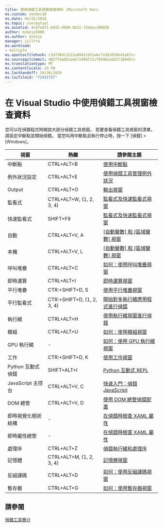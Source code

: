 ```yaml
---
title: 使用偵錯工具視窗檢查資料 |Microsoft Docs
ms.custom: seodec18
ms.date: 04/25/2018
ms.topic: conceptual
ms.assetid: 4c6fe8f1-b015-4989-bb31-72ebac390026
author: mikejo5000
ms.author: mikejo
manager: jillfra
ms.workload:
- multiple
ms.openlocfilehash: c3d7303c1212a8042cb51abcfa363d59e41e67cc
ms.sourcegitcommit: 485ffaedb1ade71490f11cf05962add1718945cc
ms.translationtype: MT
ms.contentlocale: zh-TW
ms.lasthandoff: 10/16/2019
ms.locfileid: "72431757"
---
```

# <a name="inspect-data-using-debugger-windows-in-visual-studio"></a>在 Visual Studio 中使用偵錯工具視窗檢查資料

您可以在偵錯程式時開啟大部分偵錯工具視窗。 若要查看偵錯工具視窗的清單，請設定中斷點並開始偵錯。 當您叫用中斷點且執行停止時，按一下 [偵錯] > [Windows]。

|視窗|熱鍵|請參閱主題|
|-|-|-|
|中斷點|CTRL+ALT+B|[使用中斷點](../debugger/using-breakpoints.md)|
|例外狀況設定|CTRL+ALT+E|[使用偵錯工具管理例外狀況](../debugger/managing-exceptions-with-the-debugger.md)|
|Output|CTRL+ALT+O|[輸出視窗](../ide/reference/output-window.md)|
|監看式|CTRL+ALT+W, (1, 2, 3, 4)|[監看式及快速監看式視窗](../debugger/watch-and-quickwatch-windows.md)|
|快速監看式|SHIFT+F9|[監看式及快速監看式視窗](../debugger/watch-and-quickwatch-windows.md)|
|自動|CTRL+ALT+V, A|[[自動變數] 和 [區域變數] 視窗](../debugger/autos-and-locals-windows.md)|
|本機|CTRL+ALT+V, L|[[自動變數] 和 [區域變數] 視窗](../debugger/autos-and-locals-windows.md)|
|呼叫堆疊|CTRL+ALT+C|[如何：使用呼叫堆疊視窗](../debugger/how-to-use-the-call-stack-window.md)|
|即時運算|CTRL+ALT+I|[即時運算視窗](../ide/reference/immediate-window.md)|
|平行堆疊|CTR:+SHIFT+D, S|[使用平行堆疊視窗](../debugger/using-the-parallel-stacks-window.md)|
|平行監看式|CTR:+SHIFT+D, (1, 2, 3, 4)|[開始對多執行緒應用程式進行偵錯](../debugger/get-started-debugging-multithreaded-apps.md)|
|執行緒|CTRL+ALT+H|[使用執行緒視窗進行偵錯](../debugger/how-to-use-the-threads-window.md)|
|模組|CTRL+ALT+U|[如何：使用模組視窗](../debugger/how-to-use-the-modules-window.md)|
|GPU 執行緒|-|[如何：使用 GPU 執行緒視窗](../debugger/how-to-use-the-gpu-threads-window.md)|
|工作|CTR:+SHIFT+D, K|[使用工作視窗](../debugger/using-the-tasks-window.md)|
|Python 互動式偵錯|SHIFT+ALT+I|[Python 互動式 REPL](../python/python-interactive-repl-in-visual-studio.md)|
|JavaScript 主控台|CTRL+ALT+V, C|[快速入門：偵錯 JavaScript](../debugger/quickstart-debug-javascript-using-the-console.md)|
|DOM 總管|CTRL+ALT+V, D|[使用 DOM 總管偵錯配置](/visualstudio/debugger/quickstart-debug-html-and-css)|
|即時視覺化樹狀結構|-|[在偵錯時檢查 XAML 屬性](../xaml-tools/inspect-xaml-properties-while-debugging.md)|
|即時屬性總管|-|[在偵錯時檢查 XAML 屬性](../xaml-tools/inspect-xaml-properties-while-debugging.md)|
|處理序|CTRL+ALT+Z|[偵錯執行緒和處理序](../debugger/debug-threads-and-processes.md)|
|記憶體|CTRL+ALT+M, (1, 2, 3, 4)|[記憶體視窗](../debugger/memory-windows.md)|
|反組譯碼|CTRL+ALT+D|[如何：使用反組譯碼視窗](../debugger/how-to-use-the-disassembly-window.md)|
|暫存器|CTRL+ALT+G|[如何：使用暫存器視窗](../debugger/how-to-use-the-registers-window.md)|

## <a name="see-also"></a>請參閱

[偵錯工具簡介](../debugger/debugger-feature-tour.md)